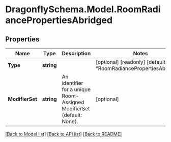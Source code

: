 
# DragonflySchema.Model.RoomRadiancePropertiesAbridged

## Properties

Name | Type | Description | Notes
------------ | ------------- | ------------- | -------------
**Type** | **string** |  | [optional] [readonly] [default to "RoomRadiancePropertiesAbridged"]
**ModifierSet** | **string** | An identifier for a unique Room-Assigned ModifierSet (default: None). | [optional] 

[[Back to Model list]](../README.md#documentation-for-models)
[[Back to API list]](../README.md#documentation-for-api-endpoints)
[[Back to README]](../README.md)


